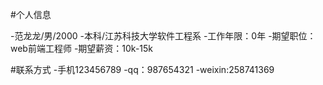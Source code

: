 #个人信息 

  -范龙龙/男/2000
  -本科/江苏科技大学软件工程系
  -工作年限：0年
  -期望职位：web前端工程师
  -期望薪资：10k-15k
  
  
#联系方式
  -手机123456789
  -qq：987654321
  -weixin:258741369
